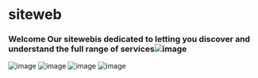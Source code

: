 # siteweb 
### Welcome Our sitewebis dedicated to letting you discover and understand the full range of services![image](https://github.com/user-attachments/assets/85c73d03-26f0-4ef8-a5fe-a7b0ec2a497a)
![image](https://github.com/user-attachments/assets/a164987e-29bf-49fe-b498-beac2029ba3a)
![image](https://github.com/user-attachments/assets/b79e43cf-3019-485a-9267-4ca343a9891a)
![image](https://github.com/user-attachments/assets/1e0d290d-d40e-495d-b324-35b81cafce51)
![image](https://github.com/user-attachments/assets/0a8b96b3-3e45-4785-b79e-9fa268e10245)
